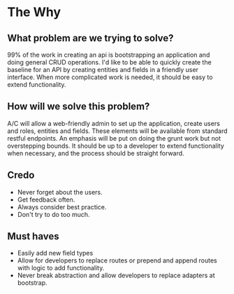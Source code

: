 # The Why

## What problem are we trying to solve?

99% of the work in creating an api is bootstrapping an application and doing 
general CRUD operations. I'd like to be able to quickly create the baseline for 
an API by creating entities and fields in a friendly user interface.
When more complicated work is needed, it should be easy to extend functionality.

## How will we solve this problem?

A/C will allow a web-friendly admin to set up the application, create users and roles, entities and fields.
These elements will be available from standard restful endpoints.
An emphasis will be put on doing the grunt work but not overstepping bounds.
It should be up to a developer to extend functionality when necessary, and the process should be straight forward.

## Credo

- Never forget about the users. 
- Get feedback often. 
- Always consider best practice. 
- Don't try to do too much.

## Must haves

- Easily add new field types
- Allow for developers to replace routes or prepend and append routes with logic to add functionality.
- Never break abstraction and allow developers to replace adapters at bootstrap.